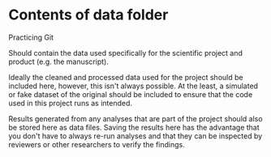 # Contents of data folder

Practicing Git

Should contain the data used specifically for the scientific project
and product (e.g. the manuscript). 

Ideally the cleaned and processed data used for the project should be
included here, however, this isn't always possible. At the least, a
simulated or fake dataset of the original should be included to ensure
that the code used in this project runs as intended.

Results generated from any analyses that are part of the project
should also be stored here as data files. Saving the results here
has the advantage that you don't have to always re-run analyses and
that they can be inspected by reviewers or other researchers to
verify the findings.
